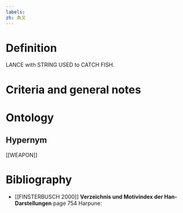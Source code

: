 ```yaml
---
labels: 
zh: 魚叉
---
```


# Definition
LANCE with STRING USED to CATCH FISH.
# Criteria and general notes
# Ontology

## Hypernym
[[WEAPON]]
# Bibliography
- [[FINSTERBUSCH 2000]]
**Verzeichnis und Motivindex der Han-Darstellungen** page 754
Harpune: